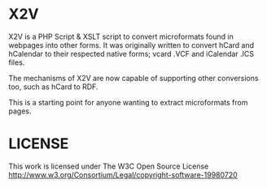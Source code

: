 # X2V

X2V is a PHP Script & XSLT script to convert microformats found in webpages into other forms. It was originally written to convert hCard and hCalendar to their respected native forms; vcard .VCF and iCalendar .ICS files.

The mechanisms of X2V are now capable of supporting other conversions too, such as hCard to RDF.

This is a starting point for anyone wanting to extract microformats from pages.

# LICENSE

This work is licensed under The W3C Open Source License
<http://www.w3.org/Consortium/Legal/copyright-software-19980720>